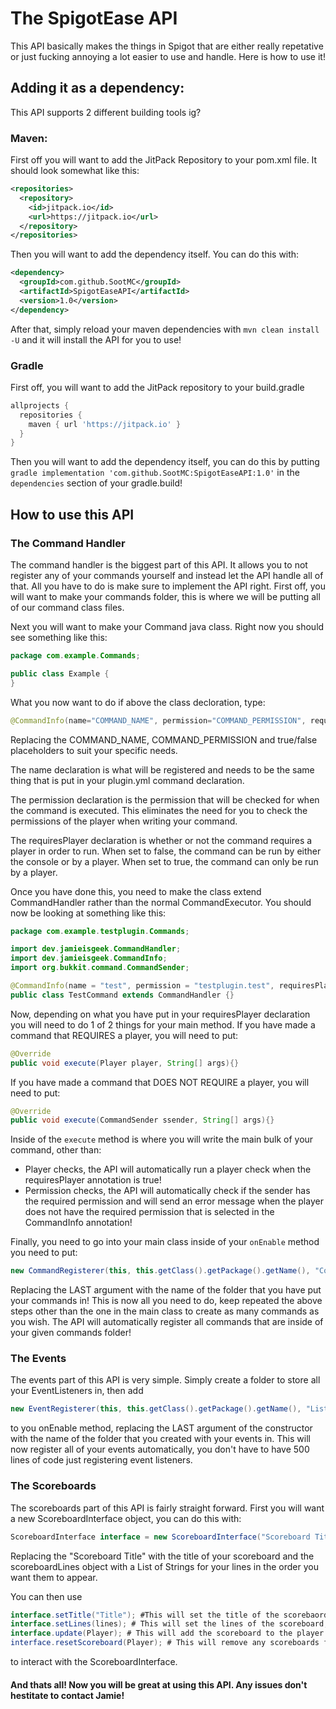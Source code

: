 # The SpigotEase API

This API basically makes the things in Spigot that are either really repetative or just fucking annoying a lot easier to use and handle. Here is how to use it!


## Adding it as a dependency:
This API supports 2 different building tools ig?

### Maven:
First off you will want to add the JitPack Repository to your pom.xml file. It should look somewhat like this:
```xml 
<repositories>
  <repository>
    <id>jitpack.io</id>
    <url>https://jitpack.io</url>
  </repository>
</repositories>
```

Then you will want to add the dependency itself. You can do this with:
```xml
<dependency>
  <groupId>com.github.SootMC</groupId>
  <artifactId>SpigotEaseAPI</artifactId>
  <version>1.0</version>
</dependency>
```

After that, simply reload your maven dependencies with ```mvn clean install -U``` and it will install the API for you to use!

### Gradle
First off, you will want to add the JitPack repository to your build.gradle
```gradle
allprojects {
  repositories {
    maven { url 'https://jitpack.io' }
  }
}
```

Then you will want to add the dependency itself, you can do this by putting ```gradle implementation 'com.github.SootMC:SpigotEaseAPI:1.0'``` in the ```dependencies``` section of your gradle.build!


## How to use this API

### The Command Handler
The command handler is the biggest part of this API. It allows you to not register any of your commands yourself and instead let the API handle all of that. All you have to do is make sure to implement the API right. First off, you will want to make your commands folder, this is where we will be putting all of our command class files.

Next you will want to make your Command java class. Right now you should see something like this:
```java
package com.example.Commands;

public class Example {
}
```

What you now want to do if above the class decloration, type:
```java 
@CommandInfo(name="COMMAND_NAME", permission="COMMAND_PERMISSION", requiresPlayer=true/false)
```
Replacing the COMMAND_NAME, COMMAND_PERMISSION and true/false placeholders to suit your specific needs.

The name declaration is what will be registered and needs to be the same thing that is put in your plugin.yml command declaration. 

The permission declaration is the permission that will be checked for when the command is executed. This eliminates the need for you to check the permissions of the player when writing your command.

The requiresPlayer declaration is whether or not the command requires a player in order to run. When set to false, the command can be run by either the console or by a player. When set to true, the command can only be run by a player.



Once you have done this, you need to make the class extend CommandHandler rather than the normal CommandExecutor. You should now be looking at something like this:
```java
package com.example.testplugin.Commands;

import dev.jamieisgeek.CommandHandler;
import dev.jamieisgeek.CommandInfo;
import org.bukkit.command.CommandSender;

@CommandInfo(name = "test", permission = "testplugin.test", requiresPlayer = false)
public class TestCommand extends CommandHandler {}
```

Now, depending on what you have put in your requiresPlayer declaration you will need to do 1 of 2 things for your main method. If you have made a command that REQUIRES a player, you will need to put:
```java
@Override
public void execute(Player player, String[] args){}
```

If you have made a command that DOES NOT REQUIRE a player, you will need to put:
```java
@Override
public void execute(CommandSender ssender, String[] args){}
```

Inside of the `execute` method is where you will write the main bulk of your command, other than:
- Player checks, the API will automatically run a player check when the requiresPlayer annotation is true!
- Permission checks, the API will automatically check if the sender has the required permission and will send an error message when the player does not have the required permission that is selected in the CommandInfo annotation!

Finally, you need to go into your main class inside of your `onEnable` method you need to put:
```java
new CommandRegisterer(this, this.getClass().getPackage().getName(), "Commands").registerCommands();
```
Replacing the LAST argument with the name of the folder that you have put your commands in! This is now all you need to do, keep repeated the above steps other than the one in the main class to create as many commands as you wish. The API will automatically register all commands that are inside of your given commands folder!


### The Events
The events part of this API is very simple. Simply create a folder to store all your EventListeners in, then add
```java
new EventRegisterer(this, this.getClass().getPackage().getName(), "Listeners").registerEvents()
```
to you onEnable method, replacing the LAST argument of the constructor with the name of the folder that you created with your events in. This will now register all of your events automatically, you don't have to have 500 lines of code just registering event listeners.


### The Scoreboards
The scoreboards part of this API is fairly straight forward. First you will want a new ScoreboardInterface object, you can do this with:
```java
ScoreboardInterface interface = new ScoreboardInterface("Scoreboard Title", scoreboardLines);
```
Replacing the "Scoreboard Title" with the title of your scoreboard and the scoreboardLines object with a List of Strings for your lines in the order you want them to appear.

You can then use
```java
interface.setTitle("Title"); #This will set the title of the scorebaord, note you will then have to run the update method to get the title to update for players!
interface.setLines(lines); # This will set the lines of the scoreboard, you will also have to run the update method to get these to update for the players!
interface.update(Player); # This will add the scoreboard to the player and update it if any changes have occured since it was last added.
interface.resetScoreboard(Player); # This will remove any scoreboards from a player
```

to interact with the ScoreboardInterface.


#### And thats all! Now you will be great at using this API. Any issues don't hestitate to contact Jamie!
